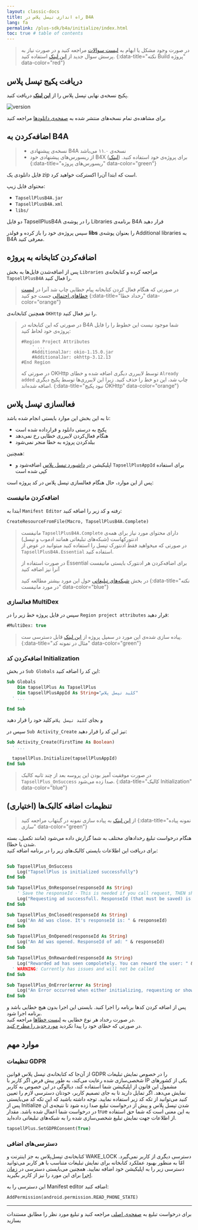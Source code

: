 ```yaml
---
layout: classic-docs
title: راه اندازی تپسل پلاس در B4A
lang: fa
permalink: /plus-sdk/b4a/initialize/index.html
toc: true # table of contents
---
```


> در صورت وجود مشکل یا ابهام به [لیست سوالات](https://github.com/tapsellorg/TapsellPlusSDK-B4APlugin/issues?q=is%3Aissue) مراجعه کنید و در صورت نیاز به پرسش سوال جدید از [این لینک](https://github.com/tapsellorg/TapsellPlusSDK-B4APlugin/issues/new) استفاده کنید.
{:data-title="نکته Build پروژه" data-color="red"}

## دریافت پکیج تپسل پلاس

[//]: # (This link must be updated along with the link in "sdkPlatforms.yml" file - This is the download link)

پکیج نسخه‌ی نهایی تپسل پلاس را از
[**این لینک**](https://github.com/tapsellorg/TapsellPlusSDK-B4APlugin/releases/download/2.1.3/TapsellPlusB4A-2.1.3.zip)
دریافت کنید.

![version](https://img.shields.io/github/v/release/tapsellorg/TapsellPlusSDK-B4APlugin?style=plastic)

برای مشاهده‌ی تمام نسخه‌های منتشر شده به
[صفحه‌ی دانلودها](https://github.com/tapsellorg/TapsellPlusSDK-B4APlugin/releases)
مراجعه کنید

## اضافه‌کردن به B4A

> - نسخه‌ی پیشنهادی B4A نسخه‌ی ۱۱.۰ می‌باشد  
> - از ریسورس‌های پیشنهادی خود B4X برای پروژه‌ی خود استفاده کنید. ([لینک](https://www.b4x.com/b4a.html))
{:data-title="ریسورس‌های پروژه" data-color="green"}


فایل دانلودی یک
zip
است که ابتدا آن‌را اکسترکت خواهید کرد.

محتوای فایل زیپ:  
- `TapsellPlusB4A.jar`
- `TapsellPlusB4A.xml`
- `libs/`

دو فایل
TapsellPlusB4A
را در پوشه‌ی
Libraries
برنامه‌ی
B4A
قرار دهید

سپس پروژه‌ی خود را باز کرده و فولدر
**libs**
را بعنوان پوشه‌ی 
Additional libraries
به
B4A
معرفی کنید.

## اضافه‌کردن کتابخانه به پروژه
پس از اضافه‌شدن فایل‌ها به بخش
`Libraries`
مراجعه کرده و کتابخانه‌ی 
`TapsellPlusB4A`
را فعال کنید.

> در صورتی که هنگام فعال کردن کتابخانه پیام خطایی چاپ شد آنرا در [لیست خطاهای احتمالی](https://github.com/tapsellorg/TapsellPlusSDK-B4APlugin/issues?q=is%3Aissue) جست جو کنید
{:data-title="رخداد خطا" data-color="orange"}

همچنین کتابخانه‌ی
`OKHttp`
را نیز فعال کنید.

> در صورتی که این کتابخانه در B4A شما موجود نیست این خطوط را را فایل پروژه‌ی خود لحاظ کنید:
> 
> ```
> #Region Project Attributes 
> 	  ' ...
>     #AdditionalJar: okio-1.15.0.jar
>     #AdditionalJar: okhttp-3.12.13
> #End Region
> ```
> 
> در صورتی که OKHttp توسط لایبرری دیگری اضافه شده و خطای
> `Already added`
> چاپ شد، این دو خط را حذف کنید. زیرا این لایبرری‌ها توسط پکیج دیگری اضافه شده‌اند.
{:data-title="نبود پکیج OKHttp" data-color="orange"}

## فعالسازی تپسل پلاس
تا به این بخش این موارد بایستی انجام شده باشد:

- پکیج به درستی دانلود و قرارداده شده است
- هنگام فعال‌کردن لایبرری خطایی رخ نمی‌دهد
- بیلد‌کردن پروژه به خطا منجر نمی‌شود

همچنین:

- اپلیکیشن در [داشبورد تپسل پلاس](https://tapsell.ir/tapsellplus/) اضافه‌شود و `TapsellPlusAppId` برای استفاده کپی شده است

پس از این موارد، حال هنگام فعالسازی تپسل پلاس در کد پروژه است:


### اضافه‌کردن مانیفست

ابتدا به `Manifest Editor` رفته و کد زیر را اضافه کنید:

```vb
CreateResourceFromFile(Macro, TapsellPlusB4A.Complete)
```

> مانیفست `TapsellPlusB4A.Complete` دارای محتوای مورد نیاز برای همه‌ی ادنتورکهاست (شبکه‌های تبلیغاتی همانند ادموب و تپسل)  
> در صورتی که میخواهید فقط ادنتورک تپسل را استفاده کنید میتوانید در عوض از `TapsellPlusB4A.Essential` استفاده کنید.  
>
> در صورت استفاده از Essential برای اضافه‌کردن هر ادنتورک بایستی مانیفست آنرا نیز اضافه کنید  
> 
> در بخش [شبکه‌های تبلیغاتی](/plus-sdk/b4a/add-adnetworks/index.html) حول این مورد بیشتر مطالعه کنید
{:data-title="نکته در مورد مانیفست" data-color="blue"}

### فعالسازی MultiDex

سپس در فایل پروژه خط زیر را در `Region project attributes` قرار دهید:

```vb
#MultiDex: true
```


> پیاده سازی شده‌ی این مورد در سمپل پروژه از [این لینک](https://github.com/tapsellorg/TapsellPlusSDK-B4ASample/blob/c3db2c060e6cf9d1627c4d4a0aaa397fb8444f23/tapsell.b4a#L25) قابل دسترسی ست.
{:data-title="مثال در نمونه کد" data-color="green"}



### اضافه‌کردن کد Initialization

در بخش `Sub Globals` این کد را اضافه کنید:

```vb
Sub Globals
	Dim tapsellPlus As TapsellPlus
	Dim tapsellPlusAppId As String="کلید تپسل پلاس"
  ' ...

End Sub
```

و بجای `کلید تپسل پلاس` کلید خود را قرار دهید

سپس در `Sub Activity_Create` نیز این کد را قرار دهید:

```vb
Sub Activity_Create(FirstTime As Boolean)
  ' ...

  tapsellPlus.Initialize(tapsellPlusAppId)
End Sub
```

> در صورت موفقیت آمیز بودن این پروسه بعد از چند ثانیه کالبک `TapsellPlus_OnSuccess` صدا زده می‌شود.
{:data-title="کالبک Initialization" data-color="blue"}


## (اختیاری) تنظیمات اضافه کالبک‌ها

> از [این لینک](https://github.com/tapsellorg/TapsellPlusSDK-B4ASample/blob/0ed4cf5b1ec275061b20e600a87eae47b29b1c49/tapsell.b4a#L155) به پیاده سازی نمونه در گیتهاب مراجعه کنید
{:data-title="نمونه پیاده سازی" data-color="green"}


هنگام درخواست تبلیغ رخدادهای مختلف به شما گزارش داده می‌شود (مانند تکمیل، بسته شدن یا خطا).  
برای دریافت این اطلاعات بایستی کالبک‌های زیر را در برنامه اضافه کنید:

```vb

Sub TapsellPlus_OnSuccess
	Log("TapsellPlus is initialized successfully")
End Sub

Sub TapsellPlus_OnResponse(responseId As String)
	' Save the responseId - This is needed if you call request, THEN show (not requetsAndShow)
	Log("Requesting ad successfull. ResponseId (that must be saved) is: " & responseId)
End Sub

Sub TapsellPlus_OnClosed(responseId As String)
	Log("An Ad was close. It's responseId is: " & responseId)
End Sub

Sub TapsellPlus_OnOpened(responseId As String)
	Log("An Ad was opened. ResponseId of ad: " & responseId)
End Sub

Sub TapsellPlus_OnRewarded(responseId As String)
	Log("Rewarded ad has seen compoletely. You can reward the user: " & responseId) 
  ' WARNING: Currently has issues and will not be called
End Sub

Sub TapsellPlus_OnError(error As String)
	Log("An Error occurred when either initializing, requesting or showing ad Ad. Error is: " & error)
End Sub
```

پس از اضافه کردن کدها برنامه را اجرا کنید. بایستی این اجرا بدون هیچ خطایی باشد و برنامه اجرا شود.  
در صورت رخداد هر نوع خطایی به [لیست خطاها](https://github.com/tapsellorg/TapsellPlusSDK-B4APlugin/issues?q=is%3Aissue) مراجعه کنید.  
در صورتی که خطای خود را پیدا نکردید [مورد جدید را مطرح کنید](https://github.com/tapsellorg/TapsellPlusSDK-B4APlugin/issues/new).

## موارد مهم
### تنظیمات GDPR
از آن‌جا که کتابخانه‌ی تپسل پلاس قوانین GDPR را در خصوص نمایش تبلیغات شخصی‌سازی شده رعایت می‌کند، به طور پیش فرض اگر کاربر با IP یکی از کشورهای مشمول این قانون از اپلیکیشن شما استفاده کند، دیالوگی در این خصوص به کاربر نمایش می‌دهد. اگر تمایل دارید تا به جای تصمیم کاربر، خودتان دسترسی لازم را تعیین کنید می‌توانید از تکه کد زیر استفاده نمایید. توجه داشته باشید که این تکه کد می‌بایستی پس از Initialize شدن تپسل پلاس و پیش از درخواست تبلیغ صدا زده شود تا نتیجه‌ی آن در درخواست شما اعمال شده باشد. مقدار true‌ به این معنی است که شما حق استفاده از اطلاعات جهت نمایش تبلیغ شخصی‌سازی شده را به شبکه‌های تبلیغاتی داده‌اید.

```vb
tapsellPlus.SetGDPRConsent(True)
```

### دسترسی‌های اضافی

کتابخانه‌ی تپسل‌پلاس به جز اینترنت و WAKE_LOCK دسترسی دیگری از کاربر نمی‌گیرد. امّا به منظور بهبود عملکرد کتابخانه برای نمایش تبلیغات متناسب با هر کاربر می‌توانید دسترسی زیر را به اپلیکیشن خود اضافه نمایید. همچنین می‌بایستی دسترسی در [زمان اجرا](https://www.b4x.com/android/forum/threads/runtime-permissions-android-6-0-permissions.67689/#content) برای این مورد را نیز از کاربر بگیرید.

این دسترسی را به Manifest editor اضافه کنید:

```vb
AddPermission(android.permission.READ_PHONE_STATE)
```

---


برای درخواست تبلیغ به [صفحه‌ی اصلی](/plus-sdk/b4a/main/index.html) مراجعه کنید و تبلیغ مورد نظر را مطابق مستندات بسازید
